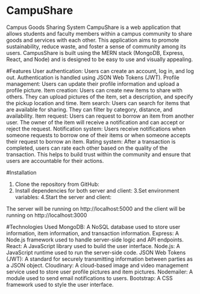# CampuShare
Campus Goods Sharing System
CampuShare is a web application that allows students and faculty members within a campus community to share goods and services with each other. This application aims to promote sustainability, reduce waste, and foster a sense of community among its users. CampusShare is built using the MERN stack (MongoDB, Express, React, and Node) and is designed to be easy to use and visually appealing.

#Features
User authentication: Users can create an account, log in, and log out. Authentication is handled using JSON Web Tokens (JWT).
Profile management: Users can update their profile information and upload a profile picture.
Item creation: Users can create new items to share with others. They can upload pictures of the item, set a description, and specify the pickup location and time.
Item search: Users can search for items that are available for sharing. They can filter by category, distance, and availability.
Item request: Users can request to borrow an item from another user. The owner of the item will receive a notification and can accept or reject the request.
Notification system: Users receive notifications when someone requests to borrow one of their items or when someone accepts their request to borrow an item.
Rating system: After a transaction is completed, users can rate each other based on the quality of the transaction. This helps to build trust within the community and ensure that users are accountable for their actions.

#Installation
1. Clone the repository from GitHub:
2. Install dependencies for both server and client:
3.Set environment variables:
4.Start the server and client:

The server will be running on http://localhost:5000 and the client will be running on http://localhost:3000

#Technologies Used
MongoDB: A NoSQL database used to store user information, item information, and transaction information.
Express: A Node.js framework used to handle server-side logic and API endpoints.
React: A JavaScript library used to build the user interface.
Node.js: A JavaScript runtime used to run the server-side code.
JSON Web Tokens (JWT): A standard for securely transmitting information between parties as a JSON object.
Cloudinary: A cloud-based image and video management service used to store user profile pictures and item pictures.
Nodemailer: A module used to send email notifications to users.
Bootstrap: A CSS framework used to style the user interface.
